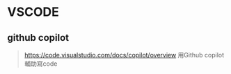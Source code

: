 # VSCODE

## github copilot
> https://code.visualstudio.com/docs/copilot/overview
用Github copilot輔助寫code
